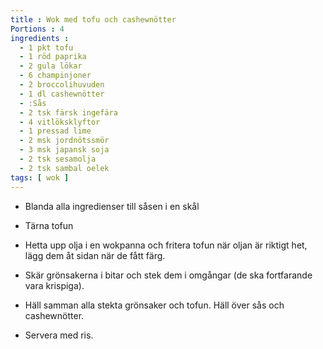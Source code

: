 ```yaml
---
title : Wok med tofu och cashewnötter
Portions : 4
ingredients :
  - 1 pkt tofu
  - 1 röd paprika
  - 2 gula lökar
  - 6 champinjoner
  - 2 broccolihuvuden
  - 1 dl cashewnötter
  - :Sås
  - 2 tsk färsk ingefära
  - 4 vitlöksklyftor
  - 1 pressad lime
  - 2 msk jordnötssmör
  - 3 msk japansk soja
  - 2 tsk sesamolja
  - 2 tsk sambal oelek
tags: [ wok ]
---
```

* Blanda alla ingredienser till såsen i en skål

* Tärna tofun
* Hetta upp olja i en wokpanna och fritera tofun när oljan är riktigt het, lägg dem åt sidan när de fått färg. 
* Skär grönsakerna i bitar och stek dem i omgångar (de ska fortfarande vara krispiga).
* Häll samman alla stekta grönsaker och tofun. Häll över sås och cashewnötter. 

* Servera med ris. 
